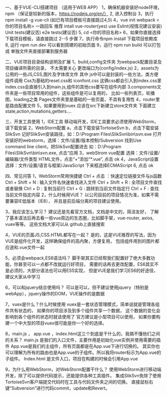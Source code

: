 
一、基于VUE-CLI搭建项目
（适用于WEB APP）
  1，确保机器安装好node环境，npm （保证是较新的版本，https://nodejs.org/en/）
  2, 进入控制台
  3，执行npm install -g vue-cli (如已有项目模板可直接跳过4,5)
  4，vue init webpack <你的项目名称> 一路回车
      推荐 intall vue-router(yes)  use Eslint(视情况建议安装)
      Unit tests(建议否)  e2e tests(建议否)
  5, cd  <你的项目名称>
  6，如果你直接选择下载项目模板，请直接跳过 2--5 步骤
  7，执行命令npm install 下载项目依赖库
  8, 运行 npm run dev 可以看到搭建的初始页面
  9，运行 npm run build 可以打包成 单独文件夹直接部署到服务器

二、VUE项目目录结构说明及扩展
  1，build,config文件夹 为webpack配置目录及项目编译所需的目录，
     不太需要关心 更改端口为(config/index.js)
  2，assets为公用的一些JS,CSS,图片及字体库文件
     其中 js中可以是封装的一些方法，类方便组件调用
     Css为基础的reset.css和 iconfont.css 这俩css都会引入到index.css里
     index.css会直接引入到main.js,组件的其他css要写在组件内部
  3.components文件夹是一些项目常用的组件，这些组件是可以复用的，
     比如一些列表页，轮播图，loading之类
     Pages文件夹里是基础的一些页面，不具有复用性
  4，router里是路由配置文件
  5，如果要用到vuex 应该在src下新建立store文件夹
     下面建立state,action,mutations,getters....

三、开发工具使用
  1，IDE工具
     移动端开发，IDE工具要求必须使用WebStorm，请下载安装
  2，WebStorm配置
     a，点击下载安装TortoiseSvn
     b，点击下载安装SlikSvn
     记好SlikSvn安装路径，如：D:\Program Files\SlikSvn\bin\svn.exe
     打开安装好的webstorm，选择：文件/设置/版本控制/Subversion
     找到Use command line client，把SlikSvn配置进去
     如：D:\Program Files\SlikSvn\bin\svn.exe, 点击“应用
  3，webStrom vue配置
     选择：文件/设置/编辑器/文件类型
     HTML文件，点击“+”添加“*.vue”, 点击 ok
  4，JavaScript设置
     选择：文件/设置/语言与框架/JavaScript
     下来框选择ECMAScript 6, 点击 ok

四、常见问答
  1，WebStorm常用快捷键
     Ctrl + 点击 ：快速定位链接文件与js函数
     Ctrl + Shift + N  :   输入文件名快速查找进入文件
     Ctrl + Shift + R  :   全项目文件查找或者替换
     Ctrl + D  :   复制当前行
     Ctrl + G  :   跳转到当前文件指定行
     Ctrl + F  :   查找当前文件指定内容
  2，什么时候用VUE？
     以公司目前的项目情况为准，如果不需要兼容IE低版本（IE8），
     并且是前后端分离的项目建议使用。

  3，我应该怎么学习？
     建议还是先看官方文档，文档是中文的，简洁友好，
     了解了基本语法后再去看一些vue周边的生态圈，比如脚手架，vue-router, axios,   vuex等等。
     这些文档大家可以从 github上直接搜索

  4，VUE的页面JS,CSS.HTML都写在一起？
     是的，这是VUE推荐的写法，因为VUE是组件化开发，这样确保组件的高内聚，方便复用，
     包括组件用到的图片都应道和.vue文件一起

  5，必须会webpack,ES6语法吗？
     脚手架其实已经帮我们配置好了绝大多数功能，你甚至可以一点都不改就运行好项目，
     需要的话再去更改配置，ES6其实不是必须的，大部分语法也可以用ES5实现，
     但是VUE是我们学习ES6的好途径，建议大家从中学习

  6，可以和jquery结合使用吗？
     可以是可以，但不建议使用jquery（特别是webApp），jquery操作的DOM，VUE操作的是数据

  7，vuex是什么？什么时候使用
     vuex是一套状态管理模式，简单说就是管理各组件共有状态的，
     如果你的项目涉及到多个组件共享一个数据，
     这个数据的变化会影响到各个组件的状态时就该使用了
     官方建议是小型项目可以使用，
     如果你要构建一个中大型的项目vuex很可能是你一个好的选择。

  8，main.js ， app.vue ，index.html这三个到底是干什么的，我搞不懂他们之间的关系？
     main.js 是我们的入口文件，主要作用是初始化vue实例并使用需要的插件
     App.vue是我们的主组件，所有页面都是在App.vue下进行切换的。
       其实你也可以理解为所有的路由也是App.vue的子组件。所以我将router标示为App.vue的子组件。
     Index.html 是文件入口，项目在构建的时候会引用App.vue

  9，为什么用WebStorm，对WebStorm配置干什么？
     使用WebStorm进行移动端开发，除了可以提供代码提示，还能提供各种工具插件。
     集成SlikSvn免除了使用TortoiseSvn客户端提交代码时在工具与代码文件夹之间的切换。
     直接鼠标右键“Subversion”进行代码commit，update和Revert。

